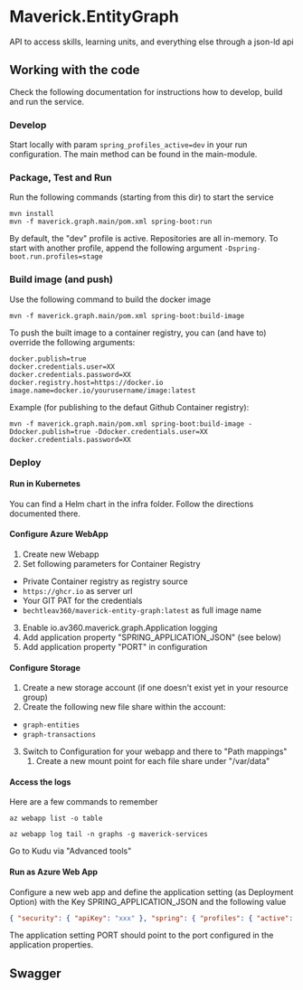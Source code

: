 # Maverick.EntityGraph

API to access skills, learning units, and everything else through a json-ld api

## Working with the code

Check the following documentation for instructions how to develop, build and run the service.

### Develop

Start locally with param ``spring_profiles_active=dev`` in your run configuration. The main method can be found in the
main-module.

### Package, Test and Run

Run the following commands (starting from this dir) to start the service

````
mvn install
mvn -f maverick.graph.main/pom.xml spring-boot:run 
````

By default, the "dev" profile is active. Repositories are all in-memory. To start with another profile, append the
following argument `-Dspring-boot.run.profiles=stage`

### Build image (and push)

Use the following command to build the docker image

````
mvn -f maverick.graph.main/pom.xml spring-boot:build-image 
````

To push the built image to a container registry, you can (and have to) override the following arguments:

````
docker.publish=true
docker.credentials.user=XX
docker.credentials.password=XX
docker.registry.host=https://docker.io
image.name=docker.io/yourusername/image:latest

````

Example (for publishing to the defaut Github Container registry):

````
mvn -f maverick.graph.main/pom.xml spring-boot:build-image -Ddocker.publish=true -Ddocker.credentials.user=XX  docker.credentials.password=XX
````

### Deploy

#### Run in Kubernetes

You can find a Helm chart in the infra folder. Follow the directions documented there.

#### Configure Azure WebApp

1. Create new Webapp
2. Set following parameters for Container Registry

- Private Container registry as registry source
- ``https://ghcr.io`` as server url
- Your GIT PAT for the credentials
- ``bechtleav360/maverick-entity-graph:latest`` as full image name

3. Enable io.av360.maverick.graph.Application logging
4. Add application property "SPRING_APPLICATION_JSON" (see below)
5. Add application property "PORT" in configuration

#### Configure Storage

1. Create a new storage account (if one doesn't exist yet in your resource group)
2. Create the following new file share within the account:

- ``graph-entities``
- ``graph-transactions``

3. Switch to Configuration for your webapp and there to "Path mappings"
    1. Create a new mount point for each file share under "/var/data"

#### Access the logs

Here are a few commands to remember

````shell
az webapp list -o table

az webapp log tail -n graphs -g maverick-services

````

Go to Kudu via "Advanced tools"

#### Run as Azure Web App

Configure a new web app and define the application setting (as Deployment Option) with the Key SPRING_APPLICATION_JSON
and the following value

```json
{ "security": { "apiKey": "xxx" }, "spring": { "profiles": { "active": "test" }, "security": { "user": { "name": "admin", "password": "xxx" } } }, "logging": { "level": { "com": { "bechtle": "TRACE" } } } }
```

The application setting PORT should point to the port configured in the application properties. 

## Swagger

<swagger-ui src="swagger.json"/>
